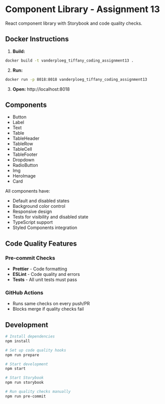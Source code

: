 # Component Library - Assignment 13

React component library with Storybook and code quality checks.

## Docker Instructions

1. **Build:**
```bash
docker build -t vanderploeg_tiffany_coding_assignment13 .
```

2. **Run:**
```bash
docker run -p 8018:8018 vanderploeg_tiffany_coding_assignment13
```

3. **Open:** http://localhost:8018

## Components
- Button
- Label  
- Text
- Table
- TableHeader
- TableRow
- TableCell
- TableFooter
- Dropdown
- RadioButton
- Img
- HeroImage
- Card

All components have:
- Default and disabled states
- Background color control
- Responsive design
- Tests for visibility and disabled state
- TypeScript support
- Styled Components integration

## Code Quality Features

### Pre-commit Checks
- **Prettier** - Code formatting
- **ESLint** - Code quality and errors
- **Tests** - All unit tests must pass

### GitHub Actions
- Runs same checks on every push/PR
- Blocks merge if quality checks fail

## Development

```bash
# Install dependencies
npm install

# Set up code quality hooks
npm run prepare

# Start development
npm start

# Start Storybook
npm run storybook

# Run quality checks manually
npm run pre-commit
```